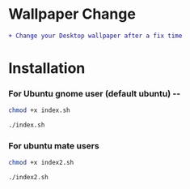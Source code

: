 # Wallpaper Change
```diff
+ Change your Desktop wallpaper after a fix time
```
# Installation

### For Ubuntu gnome user (default ubuntu) --
```bash
chmod +x index.sh
```

```bash
./index.sh
```

### For ubuntu mate users

```bash
chmod +x index2.sh
```
```bash
./index2.sh
```
